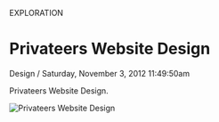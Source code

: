 <p class="type">EXPLORATION</p>

# Privateers Website Design

<p class="meta">Design  /  Saturday, November 3, 2012 11:49:50am</p>

Privateers Website Design.

![Privateers Website Design](https://farooq-agent.web.app/assets/images/works/large/0eeUkYkH_work_image.jpg)
